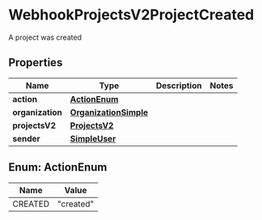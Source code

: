 

# WebhookProjectsV2ProjectCreated

A project was created

## Properties

| Name | Type | Description | Notes |
|------------ | ------------- | ------------- | -------------|
|**action** | [**ActionEnum**](#ActionEnum) |  |  |
|**organization** | [**OrganizationSimple**](OrganizationSimple.md) |  |  |
|**projectsV2** | [**ProjectsV2**](ProjectsV2.md) |  |  |
|**sender** | [**SimpleUser**](SimpleUser.md) |  |  |



## Enum: ActionEnum

| Name | Value |
|---- | -----|
| CREATED | &quot;created&quot; |



